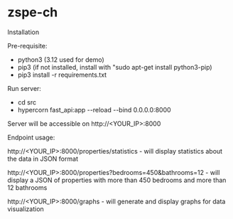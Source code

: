 # zspe-ch

Installation

Pre-requisite:
- python3 (3.12 used for demo)
- pip3 (if not installed, install with "sudo apt-get install python3-pip)
- pip3 install -r requirements.txt

Run server:
- cd src
- hypercorn fast_api:app --reload --bind 0.0.0.0:8000

Server will be accessible on
http://<YOUR_IP>:8000

Endpoint usage:

http://<YOUR_IP>:8000/properties/statistics - will display statistics about the data in JSON format

http://<YOUR_IP>:8000/properties?bedrooms=450&bathrooms=12 - will display a JSON of properties with more than 450 bedrooms and more than 12 bathrooms

http://<YOUR_IP>:8000/graphs - will generate and display graphs for data visualization

